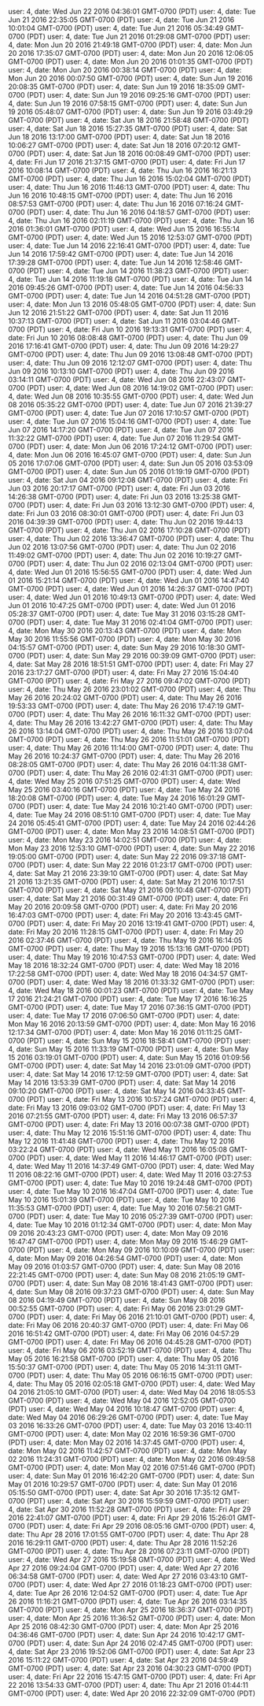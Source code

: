 user: 4, date: Wed Jun 22 2016 04:36:01 GMT-0700 (PDT)
user: 4, date: Tue Jun 21 2016 22:35:05 GMT-0700 (PDT)
user: 4, date: Tue Jun 21 2016 10:01:04 GMT-0700 (PDT)
user: 4, date: Tue Jun 21 2016 05:34:49 GMT-0700 (PDT)
user: 4, date: Tue Jun 21 2016 01:29:08 GMT-0700 (PDT)
user: 4, date: Mon Jun 20 2016 21:49:18 GMT-0700 (PDT)
user: 4, date: Mon Jun 20 2016 17:35:07 GMT-0700 (PDT)
user: 4, date: Mon Jun 20 2016 12:06:05 GMT-0700 (PDT)
user: 4, date: Mon Jun 20 2016 01:01:35 GMT-0700 (PDT)
user: 4, date: Mon Jun 20 2016 00:38:14 GMT-0700 (PDT)
user: 4, date: Mon Jun 20 2016 00:07:50 GMT-0700 (PDT)
user: 4, date: Sun Jun 19 2016 20:08:35 GMT-0700 (PDT)
user: 4, date: Sun Jun 19 2016 18:35:09 GMT-0700 (PDT)
user: 4, date: Sun Jun 19 2016 09:25:16 GMT-0700 (PDT)
user: 4, date: Sun Jun 19 2016 07:58:15 GMT-0700 (PDT)
user: 4, date: Sun Jun 19 2016 05:48:07 GMT-0700 (PDT)
user: 4, date: Sun Jun 19 2016 03:49:29 GMT-0700 (PDT)
user: 4, date: Sat Jun 18 2016 21:58:48 GMT-0700 (PDT)
user: 4, date: Sat Jun 18 2016 15:27:35 GMT-0700 (PDT)
user: 4, date: Sat Jun 18 2016 13:17:00 GMT-0700 (PDT)
user: 4, date: Sat Jun 18 2016 10:06:27 GMT-0700 (PDT)
user: 4, date: Sat Jun 18 2016 07:20:12 GMT-0700 (PDT)
user: 4, date: Sat Jun 18 2016 00:08:49 GMT-0700 (PDT)
user: 4, date: Fri Jun 17 2016 21:37:15 GMT-0700 (PDT)
user: 4, date: Fri Jun 17 2016 10:08:14 GMT-0700 (PDT)
user: 4, date: Thu Jun 16 2016 16:21:13 GMT-0700 (PDT)
user: 4, date: Thu Jun 16 2016 15:02:04 GMT-0700 (PDT)
user: 4, date: Thu Jun 16 2016 11:46:13 GMT-0700 (PDT)
user: 4, date: Thu Jun 16 2016 10:48:15 GMT-0700 (PDT)
user: 4, date: Thu Jun 16 2016 08:57:53 GMT-0700 (PDT)
user: 4, date: Thu Jun 16 2016 07:16:24 GMT-0700 (PDT)
user: 4, date: Thu Jun 16 2016 04:18:57 GMT-0700 (PDT)
user: 4, date: Thu Jun 16 2016 02:11:19 GMT-0700 (PDT)
user: 4, date: Thu Jun 16 2016 01:36:01 GMT-0700 (PDT)
user: 4, date: Wed Jun 15 2016 16:55:14 GMT-0700 (PDT)
user: 4, date: Wed Jun 15 2016 12:53:07 GMT-0700 (PDT)
user: 4, date: Tue Jun 14 2016 22:16:41 GMT-0700 (PDT)
user: 4, date: Tue Jun 14 2016 17:59:42 GMT-0700 (PDT)
user: 4, date: Tue Jun 14 2016 17:39:28 GMT-0700 (PDT)
user: 4, date: Tue Jun 14 2016 12:58:46 GMT-0700 (PDT)
user: 4, date: Tue Jun 14 2016 11:38:23 GMT-0700 (PDT)
user: 4, date: Tue Jun 14 2016 11:19:18 GMT-0700 (PDT)
user: 4, date: Tue Jun 14 2016 09:45:26 GMT-0700 (PDT)
user: 4, date: Tue Jun 14 2016 04:56:33 GMT-0700 (PDT)
user: 4, date: Tue Jun 14 2016 04:51:28 GMT-0700 (PDT)
user: 4, date: Mon Jun 13 2016 05:48:05 GMT-0700 (PDT)
user: 4, date: Sun Jun 12 2016 21:51:22 GMT-0700 (PDT)
user: 4, date: Sat Jun 11 2016 10:37:13 GMT-0700 (PDT)
user: 4, date: Sat Jun 11 2016 03:04:46 GMT-0700 (PDT)
user: 4, date: Fri Jun 10 2016 19:13:31 GMT-0700 (PDT)
user: 4, date: Fri Jun 10 2016 08:08:48 GMT-0700 (PDT)
user: 4, date: Thu Jun 09 2016 17:16:41 GMT-0700 (PDT)
user: 4, date: Thu Jun 09 2016 14:29:27 GMT-0700 (PDT)
user: 4, date: Thu Jun 09 2016 13:08:48 GMT-0700 (PDT)
user: 4, date: Thu Jun 09 2016 12:12:07 GMT-0700 (PDT)
user: 4, date: Thu Jun 09 2016 10:13:10 GMT-0700 (PDT)
user: 4, date: Thu Jun 09 2016 03:14:11 GMT-0700 (PDT)
user: 4, date: Wed Jun 08 2016 22:43:07 GMT-0700 (PDT)
user: 4, date: Wed Jun 08 2016 14:19:02 GMT-0700 (PDT)
user: 4, date: Wed Jun 08 2016 10:35:55 GMT-0700 (PDT)
user: 4, date: Wed Jun 08 2016 05:35:22 GMT-0700 (PDT)
user: 4, date: Tue Jun 07 2016 21:39:27 GMT-0700 (PDT)
user: 4, date: Tue Jun 07 2016 17:10:57 GMT-0700 (PDT)
user: 4, date: Tue Jun 07 2016 15:04:16 GMT-0700 (PDT)
user: 4, date: Tue Jun 07 2016 14:17:20 GMT-0700 (PDT)
user: 4, date: Tue Jun 07 2016 11:32:22 GMT-0700 (PDT)
user: 4, date: Tue Jun 07 2016 11:29:54 GMT-0700 (PDT)
user: 4, date: Mon Jun 06 2016 17:24:12 GMT-0700 (PDT)
user: 4, date: Mon Jun 06 2016 16:45:07 GMT-0700 (PDT)
user: 4, date: Sun Jun 05 2016 17:07:06 GMT-0700 (PDT)
user: 4, date: Sun Jun 05 2016 03:53:09 GMT-0700 (PDT)
user: 4, date: Sun Jun 05 2016 01:19:19 GMT-0700 (PDT)
user: 4, date: Sat Jun 04 2016 09:12:08 GMT-0700 (PDT)
user: 4, date: Fri Jun 03 2016 20:17:17 GMT-0700 (PDT)
user: 4, date: Fri Jun 03 2016 14:26:38 GMT-0700 (PDT)
user: 4, date: Fri Jun 03 2016 13:25:38 GMT-0700 (PDT)
user: 4, date: Fri Jun 03 2016 13:12:30 GMT-0700 (PDT)
user: 4, date: Fri Jun 03 2016 08:30:01 GMT-0700 (PDT)
user: 4, date: Fri Jun 03 2016 04:39:39 GMT-0700 (PDT)
user: 4, date: Thu Jun 02 2016 19:44:13 GMT-0700 (PDT)
user: 4, date: Thu Jun 02 2016 17:10:28 GMT-0700 (PDT)
user: 4, date: Thu Jun 02 2016 13:36:47 GMT-0700 (PDT)
user: 4, date: Thu Jun 02 2016 13:07:56 GMT-0700 (PDT)
user: 4, date: Thu Jun 02 2016 11:49:02 GMT-0700 (PDT)
user: 4, date: Thu Jun 02 2016 10:19:27 GMT-0700 (PDT)
user: 4, date: Thu Jun 02 2016 02:13:04 GMT-0700 (PDT)
user: 4, date: Wed Jun 01 2016 15:56:55 GMT-0700 (PDT)
user: 4, date: Wed Jun 01 2016 15:21:14 GMT-0700 (PDT)
user: 4, date: Wed Jun 01 2016 14:47:40 GMT-0700 (PDT)
user: 4, date: Wed Jun 01 2016 14:26:37 GMT-0700 (PDT)
user: 4, date: Wed Jun 01 2016 10:49:13 GMT-0700 (PDT)
user: 4, date: Wed Jun 01 2016 10:47:25 GMT-0700 (PDT)
user: 4, date: Wed Jun 01 2016 05:28:37 GMT-0700 (PDT)
user: 4, date: Tue May 31 2016 03:15:28 GMT-0700 (PDT)
user: 4, date: Tue May 31 2016 02:41:04 GMT-0700 (PDT)
user: 4, date: Mon May 30 2016 20:13:43 GMT-0700 (PDT)
user: 4, date: Mon May 30 2016 11:55:56 GMT-0700 (PDT)
user: 4, date: Mon May 30 2016 04:15:57 GMT-0700 (PDT)
user: 4, date: Sun May 29 2016 10:18:30 GMT-0700 (PDT)
user: 4, date: Sun May 29 2016 00:39:09 GMT-0700 (PDT)
user: 4, date: Sat May 28 2016 18:51:51 GMT-0700 (PDT)
user: 4, date: Fri May 27 2016 23:17:27 GMT-0700 (PDT)
user: 4, date: Fri May 27 2016 15:04:40 GMT-0700 (PDT)
user: 4, date: Fri May 27 2016 09:47:02 GMT-0700 (PDT)
user: 4, date: Thu May 26 2016 23:01:02 GMT-0700 (PDT)
user: 4, date: Thu May 26 2016 20:24:02 GMT-0700 (PDT)
user: 4, date: Thu May 26 2016 19:53:33 GMT-0700 (PDT)
user: 4, date: Thu May 26 2016 17:47:19 GMT-0700 (PDT)
user: 4, date: Thu May 26 2016 16:11:32 GMT-0700 (PDT)
user: 4, date: Thu May 26 2016 13:42:27 GMT-0700 (PDT)
user: 4, date: Thu May 26 2016 13:14:04 GMT-0700 (PDT)
user: 4, date: Thu May 26 2016 13:07:04 GMT-0700 (PDT)
user: 4, date: Thu May 26 2016 11:51:01 GMT-0700 (PDT)
user: 4, date: Thu May 26 2016 11:14:00 GMT-0700 (PDT)
user: 4, date: Thu May 26 2016 10:24:37 GMT-0700 (PDT)
user: 4, date: Thu May 26 2016 08:28:05 GMT-0700 (PDT)
user: 4, date: Thu May 26 2016 04:11:38 GMT-0700 (PDT)
user: 4, date: Thu May 26 2016 02:41:31 GMT-0700 (PDT)
user: 4, date: Wed May 25 2016 07:51:25 GMT-0700 (PDT)
user: 4, date: Wed May 25 2016 03:40:16 GMT-0700 (PDT)
user: 4, date: Tue May 24 2016 18:20:08 GMT-0700 (PDT)
user: 4, date: Tue May 24 2016 16:01:29 GMT-0700 (PDT)
user: 4, date: Tue May 24 2016 10:21:40 GMT-0700 (PDT)
user: 4, date: Tue May 24 2016 08:51:10 GMT-0700 (PDT)
user: 4, date: Tue May 24 2016 05:45:41 GMT-0700 (PDT)
user: 4, date: Tue May 24 2016 02:44:26 GMT-0700 (PDT)
user: 4, date: Mon May 23 2016 14:08:51 GMT-0700 (PDT)
user: 4, date: Mon May 23 2016 14:02:51 GMT-0700 (PDT)
user: 4, date: Mon May 23 2016 12:53:10 GMT-0700 (PDT)
user: 4, date: Sun May 22 2016 19:05:00 GMT-0700 (PDT)
user: 4, date: Sun May 22 2016 09:37:18 GMT-0700 (PDT)
user: 4, date: Sun May 22 2016 01:23:17 GMT-0700 (PDT)
user: 4, date: Sat May 21 2016 23:39:10 GMT-0700 (PDT)
user: 4, date: Sat May 21 2016 13:21:35 GMT-0700 (PDT)
user: 4, date: Sat May 21 2016 10:17:51 GMT-0700 (PDT)
user: 4, date: Sat May 21 2016 09:10:48 GMT-0700 (PDT)
user: 4, date: Sat May 21 2016 00:31:49 GMT-0700 (PDT)
user: 4, date: Fri May 20 2016 20:09:58 GMT-0700 (PDT)
user: 4, date: Fri May 20 2016 16:47:03 GMT-0700 (PDT)
user: 4, date: Fri May 20 2016 13:43:45 GMT-0700 (PDT)
user: 4, date: Fri May 20 2016 13:19:41 GMT-0700 (PDT)
user: 4, date: Fri May 20 2016 11:28:15 GMT-0700 (PDT)
user: 4, date: Fri May 20 2016 02:37:46 GMT-0700 (PDT)
user: 4, date: Thu May 19 2016 16:14:05 GMT-0700 (PDT)
user: 4, date: Thu May 19 2016 15:13:16 GMT-0700 (PDT)
user: 4, date: Thu May 19 2016 10:47:53 GMT-0700 (PDT)
user: 4, date: Wed May 18 2016 18:32:24 GMT-0700 (PDT)
user: 4, date: Wed May 18 2016 17:22:58 GMT-0700 (PDT)
user: 4, date: Wed May 18 2016 04:34:57 GMT-0700 (PDT)
user: 4, date: Wed May 18 2016 01:33:32 GMT-0700 (PDT)
user: 4, date: Wed May 18 2016 00:01:23 GMT-0700 (PDT)
user: 4, date: Tue May 17 2016 21:24:21 GMT-0700 (PDT)
user: 4, date: Tue May 17 2016 16:16:25 GMT-0700 (PDT)
user: 4, date: Tue May 17 2016 07:36:15 GMT-0700 (PDT)
user: 4, date: Tue May 17 2016 07:06:50 GMT-0700 (PDT)
user: 4, date: Mon May 16 2016 20:13:59 GMT-0700 (PDT)
user: 4, date: Mon May 16 2016 12:17:34 GMT-0700 (PDT)
user: 4, date: Mon May 16 2016 01:11:25 GMT-0700 (PDT)
user: 4, date: Sun May 15 2016 18:58:41 GMT-0700 (PDT)
user: 4, date: Sun May 15 2016 11:33:19 GMT-0700 (PDT)
user: 4, date: Sun May 15 2016 03:19:01 GMT-0700 (PDT)
user: 4, date: Sun May 15 2016 01:09:56 GMT-0700 (PDT)
user: 4, date: Sat May 14 2016 23:01:09 GMT-0700 (PDT)
user: 4, date: Sat May 14 2016 17:12:59 GMT-0700 (PDT)
user: 4, date: Sat May 14 2016 13:53:39 GMT-0700 (PDT)
user: 4, date: Sat May 14 2016 09:10:20 GMT-0700 (PDT)
user: 4, date: Sat May 14 2016 04:33:45 GMT-0700 (PDT)
user: 4, date: Fri May 13 2016 10:57:24 GMT-0700 (PDT)
user: 4, date: Fri May 13 2016 09:03:02 GMT-0700 (PDT)
user: 4, date: Fri May 13 2016 07:21:55 GMT-0700 (PDT)
user: 4, date: Fri May 13 2016 06:57:37 GMT-0700 (PDT)
user: 4, date: Fri May 13 2016 00:07:38 GMT-0700 (PDT)
user: 4, date: Thu May 12 2016 15:51:16 GMT-0700 (PDT)
user: 4, date: Thu May 12 2016 11:41:48 GMT-0700 (PDT)
user: 4, date: Thu May 12 2016 03:22:24 GMT-0700 (PDT)
user: 4, date: Wed May 11 2016 16:05:08 GMT-0700 (PDT)
user: 4, date: Wed May 11 2016 14:46:17 GMT-0700 (PDT)
user: 4, date: Wed May 11 2016 14:37:49 GMT-0700 (PDT)
user: 4, date: Wed May 11 2016 08:22:16 GMT-0700 (PDT)
user: 4, date: Wed May 11 2016 03:27:53 GMT-0700 (PDT)
user: 4, date: Tue May 10 2016 19:24:48 GMT-0700 (PDT)
user: 4, date: Tue May 10 2016 16:47:04 GMT-0700 (PDT)
user: 4, date: Tue May 10 2016 15:01:39 GMT-0700 (PDT)
user: 4, date: Tue May 10 2016 11:35:53 GMT-0700 (PDT)
user: 4, date: Tue May 10 2016 07:56:21 GMT-0700 (PDT)
user: 4, date: Tue May 10 2016 05:27:39 GMT-0700 (PDT)
user: 4, date: Tue May 10 2016 01:12:34 GMT-0700 (PDT)
user: 4, date: Mon May 09 2016 20:43:23 GMT-0700 (PDT)
user: 4, date: Mon May 09 2016 16:47:47 GMT-0700 (PDT)
user: 4, date: Mon May 09 2016 15:46:29 GMT-0700 (PDT)
user: 4, date: Mon May 09 2016 10:10:09 GMT-0700 (PDT)
user: 4, date: Mon May 09 2016 04:26:54 GMT-0700 (PDT)
user: 4, date: Mon May 09 2016 01:03:57 GMT-0700 (PDT)
user: 4, date: Sun May 08 2016 22:21:45 GMT-0700 (PDT)
user: 4, date: Sun May 08 2016 21:05:19 GMT-0700 (PDT)
user: 4, date: Sun May 08 2016 18:41:43 GMT-0700 (PDT)
user: 4, date: Sun May 08 2016 09:37:23 GMT-0700 (PDT)
user: 4, date: Sun May 08 2016 04:19:49 GMT-0700 (PDT)
user: 4, date: Sun May 08 2016 00:52:55 GMT-0700 (PDT)
user: 4, date: Fri May 06 2016 23:01:29 GMT-0700 (PDT)
user: 4, date: Fri May 06 2016 21:10:01 GMT-0700 (PDT)
user: 4, date: Fri May 06 2016 20:40:37 GMT-0700 (PDT)
user: 4, date: Fri May 06 2016 16:51:42 GMT-0700 (PDT)
user: 4, date: Fri May 06 2016 04:57:29 GMT-0700 (PDT)
user: 4, date: Fri May 06 2016 04:45:28 GMT-0700 (PDT)
user: 4, date: Fri May 06 2016 03:52:19 GMT-0700 (PDT)
user: 4, date: Thu May 05 2016 16:21:58 GMT-0700 (PDT)
user: 4, date: Thu May 05 2016 15:50:37 GMT-0700 (PDT)
user: 4, date: Thu May 05 2016 14:31:11 GMT-0700 (PDT)
user: 4, date: Thu May 05 2016 06:16:15 GMT-0700 (PDT)
user: 4, date: Thu May 05 2016 02:05:18 GMT-0700 (PDT)
user: 4, date: Wed May 04 2016 21:05:10 GMT-0700 (PDT)
user: 4, date: Wed May 04 2016 18:05:53 GMT-0700 (PDT)
user: 4, date: Wed May 04 2016 12:52:05 GMT-0700 (PDT)
user: 4, date: Wed May 04 2016 10:18:47 GMT-0700 (PDT)
user: 4, date: Wed May 04 2016 06:29:26 GMT-0700 (PDT)
user: 4, date: Tue May 03 2016 16:33:26 GMT-0700 (PDT)
user: 4, date: Tue May 03 2016 13:40:11 GMT-0700 (PDT)
user: 4, date: Mon May 02 2016 16:59:36 GMT-0700 (PDT)
user: 4, date: Mon May 02 2016 14:37:45 GMT-0700 (PDT)
user: 4, date: Mon May 02 2016 11:42:57 GMT-0700 (PDT)
user: 4, date: Mon May 02 2016 11:24:31 GMT-0700 (PDT)
user: 4, date: Mon May 02 2016 09:49:58 GMT-0700 (PDT)
user: 4, date: Mon May 02 2016 07:51:46 GMT-0700 (PDT)
user: 4, date: Sun May 01 2016 16:42:20 GMT-0700 (PDT)
user: 4, date: Sun May 01 2016 10:29:57 GMT-0700 (PDT)
user: 4, date: Sun May 01 2016 05:15:50 GMT-0700 (PDT)
user: 4, date: Sat Apr 30 2016 17:35:12 GMT-0700 (PDT)
user: 4, date: Sat Apr 30 2016 15:59:59 GMT-0700 (PDT)
user: 4, date: Sat Apr 30 2016 11:52:28 GMT-0700 (PDT)
user: 4, date: Fri Apr 29 2016 22:41:07 GMT-0700 (PDT)
user: 4, date: Fri Apr 29 2016 15:26:01 GMT-0700 (PDT)
user: 4, date: Fri Apr 29 2016 08:05:16 GMT-0700 (PDT)
user: 4, date: Thu Apr 28 2016 17:01:55 GMT-0700 (PDT)
user: 4, date: Thu Apr 28 2016 16:29:11 GMT-0700 (PDT)
user: 4, date: Thu Apr 28 2016 11:52:26 GMT-0700 (PDT)
user: 4, date: Thu Apr 28 2016 07:23:11 GMT-0700 (PDT)
user: 4, date: Wed Apr 27 2016 15:19:58 GMT-0700 (PDT)
user: 4, date: Wed Apr 27 2016 09:24:04 GMT-0700 (PDT)
user: 4, date: Wed Apr 27 2016 06:34:58 GMT-0700 (PDT)
user: 4, date: Wed Apr 27 2016 03:43:10 GMT-0700 (PDT)
user: 4, date: Wed Apr 27 2016 01:18:23 GMT-0700 (PDT)
user: 4, date: Tue Apr 26 2016 12:04:52 GMT-0700 (PDT)
user: 4, date: Tue Apr 26 2016 11:16:21 GMT-0700 (PDT)
user: 4, date: Tue Apr 26 2016 03:14:35 GMT-0700 (PDT)
user: 4, date: Mon Apr 25 2016 18:36:37 GMT-0700 (PDT)
user: 4, date: Mon Apr 25 2016 11:36:52 GMT-0700 (PDT)
user: 4, date: Mon Apr 25 2016 08:42:30 GMT-0700 (PDT)
user: 4, date: Mon Apr 25 2016 04:36:46 GMT-0700 (PDT)
user: 4, date: Sun Apr 24 2016 10:42:17 GMT-0700 (PDT)
user: 4, date: Sun Apr 24 2016 02:47:45 GMT-0700 (PDT)
user: 4, date: Sat Apr 23 2016 19:52:06 GMT-0700 (PDT)
user: 4, date: Sat Apr 23 2016 15:11:22 GMT-0700 (PDT)
user: 4, date: Sat Apr 23 2016 04:59:49 GMT-0700 (PDT)
user: 4, date: Sat Apr 23 2016 04:30:23 GMT-0700 (PDT)
user: 4, date: Fri Apr 22 2016 15:47:15 GMT-0700 (PDT)
user: 4, date: Fri Apr 22 2016 13:54:33 GMT-0700 (PDT)
user: 4, date: Thu Apr 21 2016 01:44:11 GMT-0700 (PDT)
user: 4, date: Wed Apr 20 2016 22:32:09 GMT-0700 (PDT)
